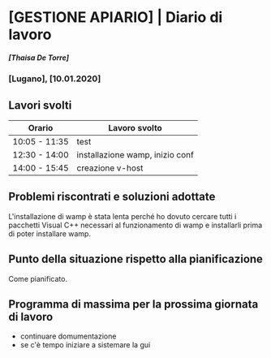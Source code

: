 

# [GESTIONE APIARIO] | Diario di lavoro
##### [Thaisa De Torre]
### [Lugano], [10.01.2020]

## Lavori svolti


|Orario        |Lavoro svolto                 |
|--------------|------------------------------|
|10:05 - 11:35 | test |
|12:30 - 14:00 | installazione wamp, inizio conf  |
|14:00 - 15:45 | creazione v-host |

##  Problemi riscontrati e soluzioni adottate
L'installazione di wamp è stata lenta perché ho dovuto cercare tutti i pacchetti Visual C++ necessari al funzionamento di wamp e installarli prima di poter installare wamp.


##  Punto della situazione rispetto alla pianificazione
Come pianificato.

## Programma di massima per la prossima giornata di lavoro
- continuare domumentazione
- se c'è tempo iniziare a sistemare la gui